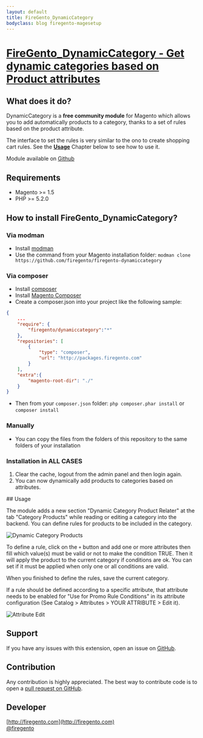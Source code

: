 ```yaml
---
layout: default
title: FireGento_DynamicCategory
bodyclass: blog firegento-magesetup
---
```


# [FireGento_DynamicCategory - Get dynamic categories based on Product attributes]({{page.url}})

## What does it do?

DynamicCategory is a **free community module** for Magento which allows you to add automatically products to a category, thanks to a set of rules based on the product attribute.

The interface to set the rules is very similar to the ono to create shopping cart rules. See the [**Usage**](#usage) Chapter below to see how to use it.

Module available on [Github](https://github.com/firegento/firegento-dynamiccategory)


## Requirements
* Magento >= 1.5
* PHP >= 5.2.0

## How to install FireGento_DynamicCategory?

### Via modman

- Install [modman](https://github.com/colinmollenhour/modman)
- Use the command from your Magento installation folder: `modman clone https://github.com/firegento/firegento-dynamiccategory`

### Via composer
- Install [composer](http://getcomposer.org/download/)
- Install [Magento Composer](https://github.com/magento-hackathon/magento-composer-installer)
- Create a composer.json into your project like the following sample:

```json
{
    ...
    "require": {
        "firegento/dynamiccategory":"*"
    },
    "repositories": [
	    {
            "type": "composer",
            "url": "http://packages.firegento.com"
        }
    ],
    "extra":{
        "magento-root-dir": "./"
    }
}

```

- Then from your `composer.json` folder: `php composer.phar install` or `composer install`

### Manually
- You can copy the files from the folders of this repository to the same folders of your installation


### Installation in ALL CASES
1. Clear the cache, logout from the admin panel and then login again.
2. You can now dynamically add products to categories based on attributes.


<a name="usage">
## Usage

The module adds a new section "Dynamic Category Product Relater" at the tab "Category Products" while reading or editing a category into the backend.
You can define rules for products to be included in the category.

![Dynamic Category Products](https://raw.github.com/firegento/firegento-dynamiccategory/master/doc/images/screenshot-tab-dynamic-products.png)

To define a rule, click on the `+` button and add one or more attributes then fill which value(s) must be valid or not to make the condition TRUE. Then it will apply the product to the current category if conditions are ok. You can set if it must be applied when only one or all conditions are valid.

When you finished to define the rules, save the current category.

If a rule should be defined according to a specific attribute, that attribute needs to be enabled for "Use for Promo Rule Conditions" in its attribute configuration (See Catalog > Attributes > YOUR ATTRIBUTE > Edit it).

![Attribute Edit](https://raw.github.com/firegento/firegento-dynamiccategory/master/doc/images/attribute-rule-promotion.png)


Support
-------
If you have any issues with this extension, open an issue on [GitHub](https://github.com/firegento/firegento-dynamiccategory/issues).

Contribution
------------
Any contribution is highly appreciated. The best way to contribute code is to open a [pull request on GitHub](https://help.github.com/articles/using-pull-requests).

Developer
---------
[http://firegento.com](http://firegento.com)  
[@firegento](https://twitter.com/firegento)
